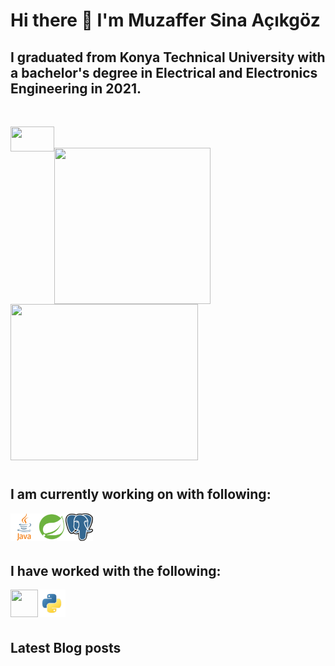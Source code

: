 
# Hi there 👋 I'm Muzaffer Sina Açıkgöz

## I graduated from Konya Technical University with a bachelor's degree in Electrical and Electronics Engineering in 2021.

<br/>

[<img height="40" width="70" src="https://camo.githubusercontent.com/a493f6833f99fb3c85788d6d9305e6b7a42b838e5ee5d138fd9a8214a7e77472/68747470733a2f2f696d672e736869656c64732e696f2f62616467652f6c696e6b6564696e2d2532333030373742352e7376673f267374796c653d666f722d7468652d6261646765266c6f676f3d6c696e6b6564696e266c6f676f436f6c6f723d7768697465" align="left" />][linkedin]
<br/><br/>
<img src="https://github-readme-stats.vercel.app/api?username=Muzaffersina&show_icons=true&theme=vision-friendly-dark" height="250" width="250" align= "left">
<img src="https://github-readme-stats.vercel.app/api/top-langs/?username=Muzaffersina&layout=compact&theme=vision-friendly-dark" height="250" width="300">

#

## I am currently working on with following:

<img src="https://raw.githubusercontent.com/github/explore/5b3600551e122a3277c2c5368af2ad5725ffa9a1/topics/java/java.png" align="left" height="44" width="44" />
<img src= "https://raw.githubusercontent.com/github/explore/80688e429a7d4ef2fca1e82350fe8e3517d3494d/topics/spring-boot/spring-boot.png" align="left" height="44" width="44">
<img src ="https://raw.githubusercontent.com/github/explore/80688e429a7d4ef2fca1e82350fe8e3517d3494d/topics/postgresql/postgresql.png" align = "left" height="44" width="44">
<br/>
<br/>
<br/>

## I have worked with the following:

<img src =https://camo.githubusercontent.com/5d164540a5605e6220d189bf2e232d088619cd4ff33032f01cf2452ffc79004f/68747470733a2f2f7777772e6672656569636f6e73706e672e636f6d2f75706c6f6164732f632d6c6f676f2d69636f6e2d31382e706e67 align="left" height="44" width="44" >
<img src =https://raw.githubusercontent.com/github/explore/80688e429a7d4ef2fca1e82350fe8e3517d3494d/topics/python/python.png align="left" height="44" width="44" >

<br/>
<br/>
<br/>

## Latest Blog posts

<!-- BLOG-POST-LIST:START -->
<!-- BLOG-POST-LIST:END -->

<br/> 

[linkedin]: https://www.linkedin.com/in/muzaffersina/



<!--
**Muzaffersina/Muzaffersina** is a ✨ _special_ ✨ repository because its `README.md` (this file) appears on your GitHub profile.

Here are some ideas to get you started:

- 🔭 I’m currently working on ...
- 🌱 I’m currently learning ...
- 👯 I’m looking to collaborate on ...
- 🤔 I’m looking for help with ...
- 💬 Ask me about ...
- 📫 How to reach me: ...
- 😄 Pronouns: ...
- ⚡ Fun fact: ...
-->
